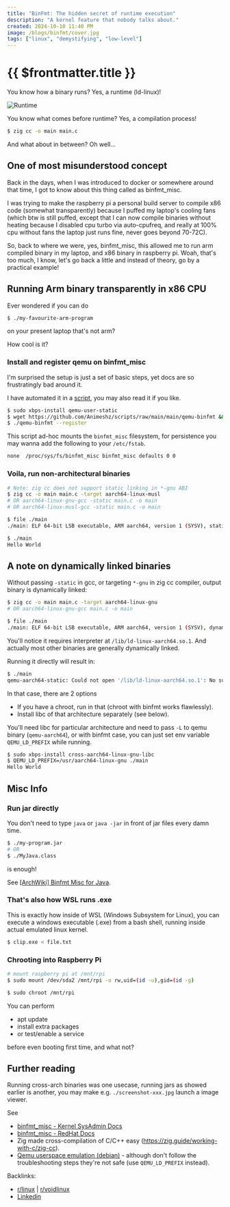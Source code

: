 ```yaml
---
title: "BinFmt: The hidden secret of runtime execution"
description: "A kernel feature that nobody talks about."
created: 2024-10-10 11:40 PM
image: /blogs/binfmt/cover.jpg
tags: ["linux", "demystifying", "low-level"]
---
```


# {{ $frontmatter.title }}

You know how a binary runs? Yes, a runtime (ld-linux)!

![Runtime](/blogs/binfmt/runtime.jpg)

You know what comes before runtime? Yes, a compilation process!

```bash
$ zig cc -o main main.c
```

And what about in between? Oh well...

## One of most misunderstood concept

Back in the days, when I was introduced to docker or somewhere around that time, I got to know about this thing called
as binfmt_misc.

I was trying to make the raspberry pi a personal build server to compile x86 code (somewhat transparently) because I
puffed my laptop's cooling fans (which btw is still puffed, except that I can now compile binaries without heating
because I disabled cpu turbo via auto-cpufreq, and really at 100% cpu without fans the laptop just runs fine, never goes
beyond 70-72C).

So, back to where we were, yes, binfmt_misc, this allowed me to run arm compiled binary in my laptop, and x86 binary in
raspberry pi. Woah, that's too much, I know, let's go back a little and instead of theory, go by a practical example!

## Running Arm binary transparently in x86 CPU

Ever wondered if you can do

```bash
$ ./my-favourite-arm-program
```

on your present laptop that's not arm?

How cool is it?

### Install and register qemu on binfmt_misc

I'm surprised the setup is just a set of basic steps, yet docs are so frustratingly bad around it.

I have automated it in a [script](https://raw.githubusercontent.com/Animeshz/scripts/refs/heads/main/main/qemu-binfmt), you may also read it
if you like.

```bash
$ sudo xbps-install qemu-user-static
$ wget https://github.com/Animeshz/scripts/raw/main/main/qemu-binfmt && chmod +x qemu-binfmt
$ ./qemu-binfmt --register
```

This script ad-hoc mounts the `binfmt_misc` filesystem, for persistence you may wanna add the following to your `/etc/fstab`.

```bash
none  /proc/sys/fs/binfmt_misc binfmt_misc defaults 0 0
```

### Voila, run non-architectural binaries

```bash
# Note: zig cc does not support static linking in *-gnu ABI
$ zig cc -o main main.c -target aarch64-linux-musl
# OR aarch64-linux-gnu-gcc -static main.c -o main
# OR aarch64-linux-musl-gcc -static main.c -o main

$ file ./main
./main: ELF 64-bit LSB executable, ARM aarch64, version 1 (SYSV), statically linked, with debug_info, not stripped

$ ./main
Hello World
```

## A note on dynamically linked binaries

Without passing `-static` in gcc, or targeting `*-gnu` in zig cc compiler, output binary is dynamically linked:

```bash
$ zig cc -o main main.c -target aarch64-linux-gnu
# OR aarch64-linux-gnu-gcc main.c -o main

$ file ./main
./main: ELF 64-bit LSB executable, ARM aarch64, version 1 (SYSV), dynamically linked, interpreter /lib/ld-linux-aarch64.so.1, for GNU/Linux 2.0.0, with debug_info, not stripped
```

You'll notice it requires interpreter at `/lib/ld-linux-aarch64.so.1`. And actually most other binaries are generally
dynamically linked.

Running it directly will result in:

```bash
$ ./main
qemu-aarch64-static: Could not open '/lib/ld-linux-aarch64.so.1': No such file or directory
```

In that case, there are 2 options

- If you have a chroot, run in that (chroot with binfmt works flawlessly).
- Install libc of that architecture separately (see below).

You'll need libc for particular architecture and need to pass `-L` to qemu binary (`qemu-aarch64`), or with binfmt case,
you can just set env variable `QEMU_LD_PREFIX` while running.

```bash
$ sudo xbps-install cross-aarch64-linux-gnu-libc
$ QEMU_LD_PREFIX=/usr/aarch64-linux-gnu ./main
Hello World
```

## Misc Info

### Run jar directly

You don't need to type `java` or `java -jar` in front of jar files every damn time.

```bash
$ ./my-program.jar
# OR
$ ./MyJava.class
```

is enough!

See [[ArchWiki] Binfmt Misc for Java](https://wiki.archlinux.org/title/Binfmt_misc_for_Java).

### That's also how WSL runs .exe

This is exactly how inside of WSL (Windows Subsystem for Linux), you can execute a windows executable (.exe) from a bash
shell, running inside actual emulated linux kernel.

```bash
$ clip.exe < file.txt
```

### Chrooting into Raspberry Pi

```bash
# mount raspberry pi at /mnt/rpi
$ sudo mount /dev/sda2 /mnt/rpi -o rw,uid=(id -u),gid=(id -g)

$ sudo chroot /mnt/rpi
```

You can perform

- apt update
- install extra packages
- or test/enable a service

before even booting first time, and what not?

## Further reading

Running cross-arch binaries was one usecase, running jars as showed earlier is another, you may make
e.g. `./screenshot-xxx.jpg` launch a image viewer.

See

- [binfmt_misc - Kernel SysAdmin Docs](https://docs.kernel.org/admin-guide/binfmt-misc.html)
- [binfmt_misc - RedHat Docs](https://docs.kernel.org/admin-guide/binfmt-misc.html)
- Zig made cross-compilation of C/C++ easy (https://zig.guide/working-with-c/zig-cc).
- [Qemu userspace emulation (debian)](https://ughe.github.io/2018/07/19/qemu-aarch64) - although don't follow the
  troubleshooting steps they're not safe (use `QEMU_LD_PREFIX` instead).


Backlinks:

- [r/linux](https://www.reddit.com/r/linux/comments/1g15i3h/binfmt_the_hidden_secret_of_runtime_execution) | [r/voidlinux](https://www.reddit.com/r/voidlinux/comments/1g15iio/binfmt_the_hidden_secret_of_runtime_execution)
- [Linkedin](k)
